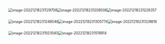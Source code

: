<img src="https://blog-img-zbt.oss-cn-beijing.aliyuncs.com/picture/wuyang/202212182311816.png" alt="image-20221218231129708" style="zoom: 50%;" /><img src="https://blog-img-zbt.oss-cn-beijing.aliyuncs.com/picture/wuyang/202212182312580.png" alt="image-20221218231208506" style="zoom:50%;" /><img src="https://blog-img-zbt.oss-cn-beijing.aliyuncs.com/picture/wuyang/202212182312425.png" alt="image-20221218231228357" style="zoom:50%;" />

<img src="https://blog-img-zbt.oss-cn-beijing.aliyuncs.com/picture/wuyang/202212182312078.png" alt="image-20221218231248046" style="zoom:50%;" /><img src="https://blog-img-zbt.oss-cn-beijing.aliyuncs.com/picture/wuyang/202212182313834.png" alt="image-20221218231305774" style="zoom:50%;" /><img src="https://blog-img-zbt.oss-cn-beijing.aliyuncs.com/picture/wuyang/202212182313671.png" alt="image-20221218231328616" style="zoom:50%;" />

<img src="https://blog-img-zbt.oss-cn-beijing.aliyuncs.com/picture/wuyang/202212182315580.png" alt="image-20221218231503540" style="zoom:50%;" /><img src="https://blog-img-zbt.oss-cn-beijing.aliyuncs.com/picture/wuyang/202212182315968.png" alt="image-20221218231519914" style="zoom:50%;" />